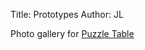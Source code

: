 Title: Prototypes
Author: JL

Photo gallery for [Puzzle Table](https://github.com/jonlamb-gh/openscad-models-rust/tree/master/wood-projects/table)
